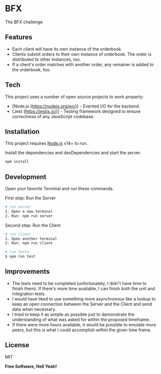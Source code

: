 # BFX

The BFX challenge

## Features

- Each client will have its own instance of the orderbook.
- Clients submit orders to their own instance of orderbook. The order is distributed to other instances, too.
- If a client's order matches with another order, any remainer is added to the orderbook, too.

## Tech

This project uses a number of open source projects to work properly:

- [Node.js (https://nodejs.org/en/)] - Evented I/O for the backend.
- [Jest (https://jestjs.io/)] - Testing framework designed to ensure correctness of any JavaScript codebase.

## Installation

This project requires [Node.js](https://nodejs.org/) v14+ to run.

Install the dependencies and devDependencies and start the server.

```sh
npm install
```

## Development

Open your favorite Terminal and run these commands.

First step: Run the Server

```sh
# run server
1. Open a new terminal
2. Run: npm run server
```

Second step: Run the Client

```sh
# run client
1. Open another terminal
2. Run: npm run client
```

```sh
# run tests
$ npm run test
```

## Improvements

- The tests need to be completed (unfortunately, I didn't have time to finish them). If there's more time available, I can finish both the unit and integration tests. 
- I would have liked to use something more asynchronous like a lookup to keep an open connection between the Server and the Client and send data when necessary.
- I tried to keep it as simple as possible just to demonstrate the understanding of what was asked for within the proposed timeframe.
- If there were more hours available, it would be possible to emulate more peers, but this is what I could accomplish within the given time frame.

## License

MIT

**Free Software, Hell Yeah!**
